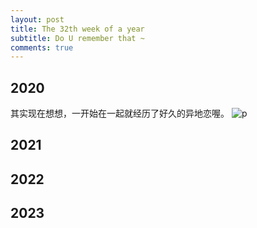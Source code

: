 ```yaml
---
layout: post
title: The 32th week of a year
subtitle: Do U remember that ~
comments: true
---
```



## 2020
其实现在想想，一开始在一起就经历了好久的异地恋喔。
![p](https://s2.loli.net/2023/12/22/r48gxL795Jk1UoO.jpg)

## 2021


## 2022


## 2023
